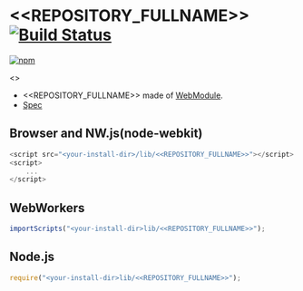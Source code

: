 # <<REPOSITORY_FULLNAME>> [![Build Status](https://travis-ci.org/<<GITHUB_USER_NAME>>/<<REPOSITORY_FULLNAME>>.svg)](https://travis-ci.org/<<GITHUB_USER_NAME>>/<<REPOSITORY_FULLNAME>>)

[![npm](https://nodei.co/npm/<<GITHUB_USER_NAME>>.<<LOWER_REPOSITORY_FULLNAME>>.svg?downloads=true&stars=true)](https://nodei.co/npm/<<GITHUB_USER_NAME>>.<<LOWER_REPOSITORY_FULLNAME>>/)

<<DESCRIPTION>>

- <<REPOSITORY_FULLNAME>> made of [WebModule](https://github.com/uupaa/WebModule).
- [Spec](https://github.com/<<GITHUB_USER_NAME>>/<<REPOSITORY_FULLNAME>>/wiki/<<REPOSITORY_NAME>>)

## Browser and NW.js(node-webkit)

```js
<script src="<your-install-dir>/lib/<<REPOSITORY_FULLNAME>>"></script>
<script>
    ...
</script>
```

## WebWorkers

```js
importScripts("<your-install-dir>lib/<<REPOSITORY_FULLNAME>>");

```

## Node.js

```js
require("<your-install-dir>lib/<<REPOSITORY_FULLNAME>>");

```

